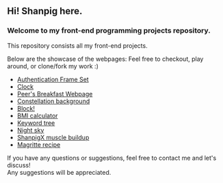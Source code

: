 ## Hi! Shanpig here. 
### Welcome to my front-end programming projects repository.
This repository consists all my front-end projects.

Below are the showcase of the webpages: 
Feel free to checkout, play around, or clone/fork my work :) 
<ul>
  <li><a href="https://shanpig.github.io/front_end_programming/Authentication_Frame_Set/index.html">Authentication Frame Set</a></li>
  <li><a href="https://shanpig.github.io/front_end_programming/Clock/index.html">Clock</a></li>
  <li><a href="https://shanpig.github.io/front_end_programming/Peers_breakfast_website/HOME.html">Peer's Breakfast Webpage</a></li> 
  <li><a href="https://shanpig.github.io/front_end_programming/animated-background/">Constellation background</a></li> 
  <li><a href="https://shanpig.github.io/front_end_programming/block_control/index.html">Block!</a></li> 
  <li><a href="https://shanpig.github.io/front_end_programming/bmi_calculator/bmi.html">BMI calculator</a></li> 
  <li><a href="https://shanpig.github.io/front_end_programming/keyword_tree/index.html">Keyword tree</a></li> 
  <li><a href="https://shanpig.github.io/front_end_programming/night_sky/index.html">Night sky</a></li> 
  <li><a href="https://shanpig.github.io/front_end_programming/shanpigX_muscle_buildup/index.html">ShanpigX muscle buildup</a></li> 
  <li><a href="https://shanpig.github.io/front_end_programming/table_Magritte_recipe/index.html">Magritte recipe</a></li> 
</ul>

If you have any questions or suggestions, feel free to contact me and let's discuss!<br>
Any suggestions will be appreciated.
